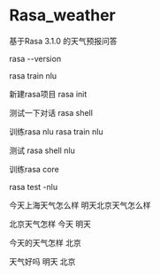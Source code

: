 # Rasa_weather
基于Rasa 3.1.0 的天气预报问答

rasa --version


rasa train nlu 

新建rasa项目 
rasa init

测试一下对话
rasa shell

训练rasa nlu
rasa train nlu

测试
rasa shell nlu

训练rasa core

rasa test -nlu


今天上海天气怎么样
明天北京天气怎么样

北京天气怎样
今天
明天

今天的天气怎样
北京

天气好吗
明天
北京
